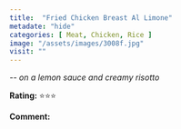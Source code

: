 ```yaml
---
title:  "Fried Chicken Breast Al Limone"
metadate: "hide"
categories: [ Meat, Chicken, Rice ]
image: "/assets/images/3008f.jpg"
visit: ""
---
```


_-- on a lemon sauce and creamy risotto_

**Rating:** ⭐️⭐️⭐️  
  
**Comment:** 

